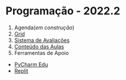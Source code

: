 # Programação - 2022.2

1. Agenda(*em construção*)
2. [Grid](prog_aulas/Grid_programacao.md)
3. [Sistema de Avaliações](/./avaliacoes.md)
4. [Conteúdo das Aulas](prog_aulas.md)
5. Ferramentas de Apoio  
  * [PyCharm Edu](https://www.jetbrains.com/pt-br/pycharm-edu/)
  * [Replit](https://replit.com)
